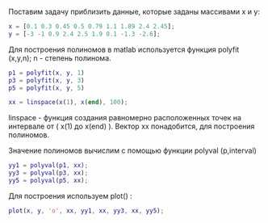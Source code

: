 Поставим задачу приблизить данные, которые заданы массивами x и y:
```matlab
x = [0.1 0.3 0.45 0.5 0.79 1.1 1.89 2.4 2.45];
y = [-3 -1 0.9 2.4 2.5 1.9 0.1 -1.3 -2.6];
```
Для построения полиномов в matlab используется функция polyfit (x,y,n);
n - степень полинома.
```matlab
p1 = polyfit(x, y, 1)
p3 = polyfit(x, y, 3)
p5 = polyfit(x, y, 5)

xx = linspace(x(1), x(end), 100);
```
linspace - функция создания равномерно расположенных точек на интервале от ( x(1) до x(end) ). Вектор хх понадобится, для построения полиномов.

Значение полиномов вычислим с помощью функции polyval (p,interval)
```matlab
yy1 = polyval(p1, xx);
yy3 = polyval(p3, xx);
yy5 = polyval(p5, xx);
```
Для построения используем plot() : 
```matlab
plot(x, y, 'o', xx, yy1, xx, yy3, xx, yy5);
```
